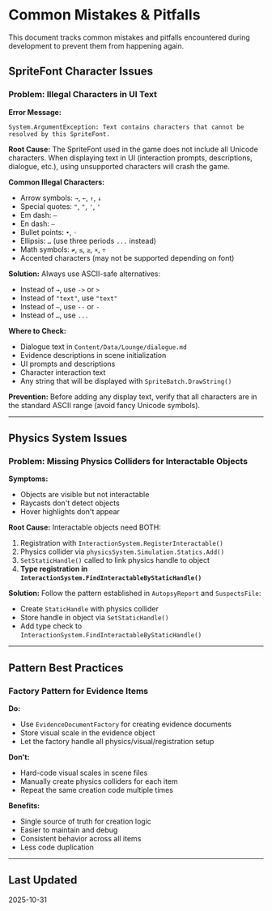 # Common Mistakes & Pitfalls

This document tracks common mistakes and pitfalls encountered during development to prevent them from happening again.

## SpriteFont Character Issues

### Problem: Illegal Characters in UI Text

**Error Message:**
```
System.ArgumentException: Text contains characters that cannot be resolved by this SpriteFont.
```

**Root Cause:**
The SpriteFont used in the game does not include all Unicode characters. When displaying text in UI (interaction prompts, descriptions, dialogue, etc.), using unsupported characters will crash the game.

**Common Illegal Characters:**
- Arrow symbols: `→`, `←`, `↑`, `↓`
- Special quotes: `"`, `"`, `'`, `'`
- Em dash: `—`
- En dash: `–`
- Bullet points: `•`, `◦`
- Ellipsis: `…` (use three periods `...` instead)
- Math symbols: `≠`, `≤`, `≥`, `×`, `÷`
- Accented characters (may not be supported depending on font)

**Solution:**
Always use ASCII-safe alternatives:
- Instead of `→`, use `->` or `>`
- Instead of `"text"`, use `"text"`
- Instead of `—`, use `--` or `-`
- Instead of `…`, use `...`

**Where to Check:**
- Dialogue text in `Content/Data/Lounge/dialogue.md`
- Evidence descriptions in scene initialization
- UI prompts and descriptions
- Character interaction text
- Any string that will be displayed with `SpriteBatch.DrawString()`

**Prevention:**
Before adding any display text, verify that all characters are in the standard ASCII range (avoid fancy Unicode symbols).

---

## Physics System Issues

### Problem: Missing Physics Colliders for Interactable Objects

**Symptoms:**
- Objects are visible but not interactable
- Raycasts don't detect objects
- Hover highlights don't appear

**Root Cause:**
Interactable objects need BOTH:
1. Registration with `InteractionSystem.RegisterInteractable()`
2. Physics collider via `physicsSystem.Simulation.Statics.Add()`
3. `SetStaticHandle()` called to link physics handle to object
4. **Type registration in `InteractionSystem.FindInteractableByStaticHandle()`**

**Solution:**
Follow the pattern established in `AutopsyReport` and `SuspectsFile`:
- Create `StaticHandle` with physics collider
- Store handle in object via `SetStaticHandle()`
- Add type check to `InteractionSystem.FindInteractableByStaticHandle()`

---

## Pattern Best Practices

### Factory Pattern for Evidence Items

**Do:**
- Use `EvidenceDocumentFactory` for creating evidence documents
- Store visual scale in the evidence object
- Let the factory handle all physics/visual/registration setup

**Don't:**
- Hard-code visual scales in scene files
- Manually create physics colliders for each item
- Repeat the same creation code multiple times

**Benefits:**
- Single source of truth for creation logic
- Easier to maintain and debug
- Consistent behavior across all items
- Less code duplication

---

## Last Updated
2025-10-31

